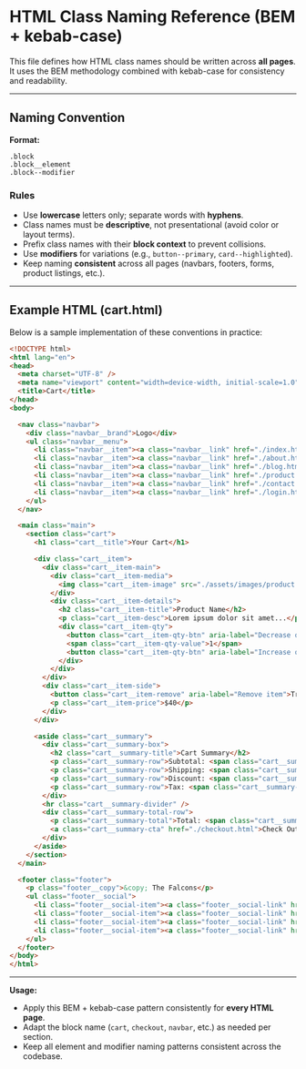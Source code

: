 # HTML Class Naming Reference (BEM + kebab-case)

This file defines how HTML class names should be written across **all pages**. It uses the BEM methodology combined with kebab-case for consistency and readability.

---

## Naming Convention

**Format:**
```
.block
.block__element
.block--modifier
```

### Rules
- Use **lowercase** letters only; separate words with **hyphens**.
- Class names must be **descriptive**, not presentational (avoid color or layout terms).
- Prefix class names with their **block context** to prevent collisions.
- Use **modifiers** for variations (e.g., `button--primary`, `card--highlighted`).
- Keep naming **consistent** across all pages (navbars, footers, forms, product listings, etc.).

---

## Example HTML (cart.html)

Below is a sample implementation of these conventions in practice:

```html
<!DOCTYPE html>
<html lang="en">
<head>
  <meta charset="UTF-8" />
  <meta name="viewport" content="width=device-width, initial-scale=1.0"/>
  <title>Cart</title>
</head>
<body>

  <nav class="navbar">
    <div class="navbar__brand">Logo</div>
    <ul class="navbar__menu">
      <li class="navbar__item"><a class="navbar__link" href="./index.html">Home</a></li>
      <li class="navbar__item"><a class="navbar__link" href="./about.html">About</a></li>
      <li class="navbar__item"><a class="navbar__link" href="./blog.html">Blog</a></li>
      <li class="navbar__item"><a class="navbar__link" href="./product.html">Shop</a></li>
      <li class="navbar__item"><a class="navbar__link" href="./contact.html">Contact</a></li>
      <li class="navbar__item"><a class="navbar__link" href="./login.html">Login</a></li>
    </ul>
  </nav>

  <main class="main">
    <section class="cart">
      <h1 class="cart__title">Your Cart</h1>

      <div class="cart__item">
        <div class="cart__item-main">
          <div class="cart__item-media">
            <img class="cart__item-image" src="./assets/images/product.png" alt="Product image" width="150" height="150" />
          </div>
          <div class="cart__item-details">
            <h2 class="cart__item-title">Product Name</h2>
            <p class="cart__item-desc">Lorem ipsum dolor sit amet...</p>
            <div class="cart__item-qty">
              <button class="cart__item-qty-btn" aria-label="Decrease quantity">-</button>
              <span class="cart__item-qty-value">1</span>
              <button class="cart__item-qty-btn" aria-label="Increase quantity">+</button>
            </div>
          </div>
        </div>
        <div class="cart__item-side">
          <button class="cart__item-remove" aria-label="Remove item">Trash</button>
          <p class="cart__item-price">$40</p>
        </div>
      </div>

      <aside class="cart__summary">
        <div class="cart__summary-box">
          <h2 class="cart__summary-title">Cart Summary</h2>
          <p class="cart__summary-row">Subtotal: <span class="cart__summary-value">$35</span></p>
          <p class="cart__summary-row">Shipping: <span class="cart__summary-value">$0</span></p>
          <p class="cart__summary-row">Discount: <span class="cart__summary-value">$0</span></p>
          <p class="cart__summary-row">Tax: <span class="cart__summary-value">$0</span></p>
        </div>
        <hr class="cart__summary-divider" />
        <div class="cart__summary-total-row">
          <p class="cart__summary-total">Total: <span class="cart__summary-value">$35</span></p>
          <a class="cart__summary-cta" href="./checkout.html">Check Out</a>
        </div>
      </aside>
    </section>
  </main>

  <footer class="footer">
    <p class="footer__copy">&copy; The Falcons</p>
    <ul class="footer__social">
      <li class="footer__social-item"><a class="footer__social-link" href="#">Facebook</a></li>
      <li class="footer__social-item"><a class="footer__social-link" href="#">X</a></li>
      <li class="footer__social-item"><a class="footer__social-link" href="#">Instagram</a></li>
      <li class="footer__social-item"><a class="footer__social-link" href="#">TikTok</a></li>
    </ul>
  </footer>
</body>
</html>
```

---

**Usage:**
- Apply this BEM + kebab-case pattern consistently for **every HTML page**.
- Adapt the block name (`cart`, `checkout`, `navbar`, etc.) as needed per section.
- Keep all element and modifier naming patterns consistent across the codebase.

